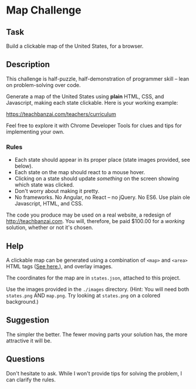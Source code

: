 # Map Challenge

## Task

Build a clickable map of the United States, for a browser.

## Description

This challenge is half-puzzle, half-demonstration of programmer skill – lean on problem-solving over code.

Generate a map of the United States using **plain** HTML, CSS, and Javascript, making each state clickable. Here is your working example:

https://teachbanzai.com/teachers/curriculum

Feel free to explore it with Chrome Developer Tools for clues and tips for implementing your own.

### Rules

* Each state should appear in its proper place (state images provided, see below).
* Each state on the map should react to a mouse hover.
* Clicking on a state should update _something_ on the screen showing which state was clicked.
* Don't worry about making it pretty.
* No frameworks. No Angular, no React – no jQuery. No ES6. Use plain ole Javascript, HTML, and CSS.

The code you produce may be used on a real website, a redesign of http://teachbanzai.com. You will, therefore, be paid $100.00 for a _working_ solution, whether or not it's chosen.

## Help

A clickable map can be generated using a combination of `<map>` and `<area>` HTML tags ([See here.](http://www.w3schools.com/tags/tag_area.asp)), and overlay images.

The coordinates for the map are in `states.json`, attached to this project.

Use the images provided in the `./images` directory. (Hint: You will need both `states.png` AND `map.png`. Try looking at `states.png` on a colored background.)

## Suggestion

The simpler the better. The fewer moving parts your solution has, the more attractive it will be.

## Questions

Don't hesitate to ask. While I won't provide tips for solving the problem, I can clarify the rules.
